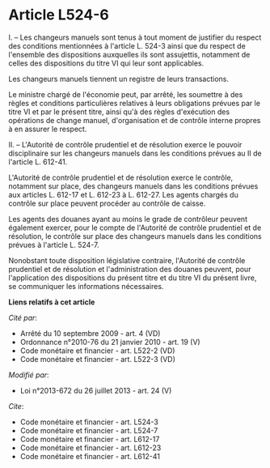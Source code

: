 # Article L524-6

I. – Les changeurs manuels sont tenus à tout moment de justifier du respect des conditions mentionnées à l'article L. 524-3
ainsi que du respect de l'ensemble des dispositions auxquelles ils sont assujettis, notamment de celles des dispositions du
titre VI qui leur sont applicables.

Les changeurs manuels tiennent un registre de leurs transactions.

Le ministre chargé de l'économie peut, par arrêté, les soumettre à des règles et conditions particulières relatives à leurs
obligations prévues par le titre VI et par le présent titre, ainsi qu'à des règles d'exécution des opérations de change
manuel, d'organisation et de contrôle interne propres à en assurer le respect.

II. – L'Autorité de contrôle prudentiel et de résolution exerce le pouvoir disciplinaire sur les changeurs manuels dans les
conditions prévues au II de l'article L. 612-41.

L'Autorité de contrôle prudentiel et de résolution exerce le contrôle, notamment sur place, des changeurs manuels dans les
conditions prévues aux articles L. 612-17 et L. 612-23 à L. 612-27. Les agents chargés du contrôle sur place peuvent procéder
au contrôle de caisse.

Les agents des douanes ayant au moins le grade de contrôleur peuvent également exercer, pour le compte de l'Autorité de
contrôle prudentiel et de résolution, le contrôle sur place des changeurs manuels dans les conditions prévues à l'article L.
524-7.

Nonobstant toute disposition législative contraire, l'Autorité de contrôle prudentiel et de résolution et l'administration
des douanes peuvent, pour l'application des dispositions du présent titre et du titre VI du présent livre, se communiquer les
informations nécessaires.

**Liens relatifs à cet article**

_Cité par_:

  - Arrêté du 10 septembre 2009 - art. 4 (VD)
  - Ordonnance n°2010-76 du 21 janvier 2010 - art. 19 (V)
  - Code monétaire et financier - art. L522-2 (VD)
  - Code monétaire et financier - art. L522-3 (VD)

_Modifié par_:

  - Loi n°2013-672 du 26 juillet 2013 - art. 24 (V)

_Cite_:

  - Code monétaire et financier - art. L524-3
  - Code monétaire et financier - art. L524-7
  - Code monétaire et financier - art. L612-17
  - Code monétaire et financier - art. L612-23
  - Code monétaire et financier - art. L612-41
